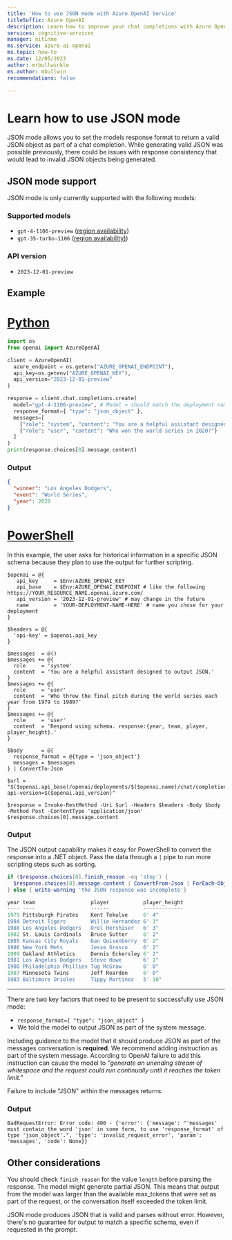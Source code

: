 ```yaml
---
title: 'How to use JSON mode with Azure OpenAI Service'
titleSuffix: Azure OpenAI
description: Learn how to improve your chat completions with Azure OpenAI JSON mode
services: cognitive-services
manager: nitinme
ms.service: azure-ai-openai
ms.topic: how-to
ms.date: 12/05/2023
author: mrbullwinkle
ms.author: mbullwin
recommendations: false

---
```


# Learn how to use JSON mode

JSON mode allows you to set the models response format to return a valid JSON object as part of a chat completion. While generating valid JSON was possible previously, there could be issues with response consistency that would lead to invalid JSON objects being generated.

## JSON mode support

JSON mode is only currently supported with the following models:

### Supported models

- `gpt-4-1106-preview` ([region availability](../concepts/models.md#gpt-4-and-gpt-4-turbo-preview-model-availability))
- `gpt-35-turbo-1106` ([region availability)](../concepts/models.md#gpt-35-turbo-model-availability))

### API version

- `2023-12-01-preview`

## Example

# [Python](#tab/python)

```python
import os
from openai import AzureOpenAI

client = AzureOpenAI(
  azure_endpoint = os.getenv("AZURE_OPENAI_ENDPOINT"), 
  api_key=os.getenv("AZURE_OPENAI_KEY"),  
  api_version="2023-12-01-preview"
)

response = client.chat.completions.create(
  model="gpt-4-1106-preview", # Model = should match the deployment name you chose for your 1106-preview model deployment
  response_format={ "type": "json_object" },
  messages=[
    {"role": "system", "content": "You are a helpful assistant designed to output JSON."},
    {"role": "user", "content": "Who won the world series in 2020?"}
  ]
)
print(response.choices[0].message.content)
```

### Output

```json
{
  "winner": "Los Angeles Dodgers",
  "event": "World Series",
  "year": 2020
}
```

# [PowerShell](#tab/powershell)

In this example, the user asks for historical information in a specific JSON schema
because they plan to use the output for further scripting.

```powershell-interactive
$openai = @{
   api_key     = $Env:AZURE_OPENAI_KEY
   api_base    = $Env:AZURE_OPENAI_ENDPOINT # like the following https://YOUR_RESOURCE_NAME.openai.azure.com/
   api_version = '2023-12-01-preview' # may change in the future
   name        = 'YOUR-DEPLOYMENT-NAME-HERE' # name you chose for your deployment
}

$headers = @{
  'api-key' = $openai.api_key
}

$messages  = @()
$messages += @{
  role     = 'system'
  content  = 'You are a helpful assistant designed to output JSON.'
}
$messages += @{
  role     = 'user'
  content  = 'Who threw the final pitch during the world series each year from 1979 to 1989?'
}
$messages += @{
  role     = 'user'
  content  = 'Respond using schema. response:{year, team, player, player_height}.'
}

$body      = @{
  response_format = @{type = 'json_object'}
  messages = $messages
} | ConvertTo-Json

$url = "$($openai.api_base)/openai/deployments/$($openai.name)/chat/completions?api-version=$($openai.api_version)"

$response = Invoke-RestMethod -Uri $url -Headers $headers -Body $body -Method Post -ContentType 'application/json'
$response.choices[0].message.content
```

### Output

The JSON output capability makes it easy for PowerShell to convert the response into a .NET object.
Pass the data through a `|` pipe to run more scripting steps such as sorting.

```powershell
if ($response.choices[0].finish_reason -eq 'stop') {
  $response.choices[0].message.content | ConvertFrom-Json | ForEach-Object response | Sort player_height -Descending
} else { write-warning 'the JSON response was incomplete'}

year team                  player           player_height
---- ----                  ------           -------------
1979 Pittsburgh Pirates    Kent Tekulve     6' 4"
1984 Detroit Tigers        Willie Hernandez 6' 3"
1988 Los Angeles Dodgers   Orel Hershiser   6' 3"
1982 St. Louis Cardinals   Bruce Sutter     6' 2"
1985 Kansas City Royals    Dan Quisenberry  6' 2"
1986 New York Mets         Jesse Orosco     6' 2"
1989 Oakland Athletics     Dennis Eckersley 6' 2"
1981 Los Angeles Dodgers   Steve Howe       6' 1"
1980 Philadelphia Phillies Tug McGraw       6' 0"
1987 Minnesota Twins       Jeff Reardon     6' 0"
1983 Baltimore Orioles     Tippy Martinez   5' 10"
```

---

There are two key factors that need to be present to successfully use JSON mode:

- `response_format={ "type": "json_object" }`
- We told the model to output JSON as part of the system message.

Including guidance to the model that it should produce JSON as part of the messages conversation is **required**. We recommend adding instruction as part of the system message. According to OpenAI failure to add this instruction can cause the model to *"generate an unending stream of whitespace and the request could run continually until it reaches the token limit."*

Failure to include "JSON" within the messages returns:

### Output

```output
BadRequestError: Error code: 400 - {'error': {'message': "'messages' must contain the word 'json' in some form, to use 'response_format' of type 'json_object'.", 'type': 'invalid_request_error', 'param': 'messages', 'code': None}}
```

## Other considerations

You should check `finish_reason` for the value `length` before parsing the response. The model might generate partial JSON. This means that output from the model was larger than the available max_tokens that were set as part of the request, or the conversation itself exceeded the token limit.

JSON mode produces JSON that is valid and parses without error. However, there's no guarantee for
output to match a specific schema, even if requested in the prompt.
